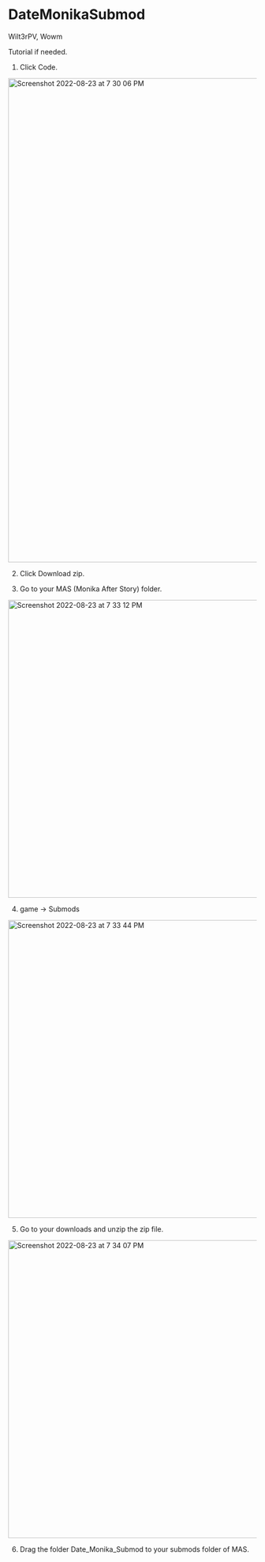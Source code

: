 # DateMonikaSubmod
Wilt3rPV, Wowm

Tutorial if needed.

1. Click Code.
<img width="980" alt="Screenshot 2022-08-23 at 7 30 06 PM" src="https://user-images.githubusercontent.com/90627231/186147075-4d073e17-713d-464a-8372-8206c473700c.png">

2. Click Download zip.

3. Go to your MAS (Monika After Story) folder.
<img width="603" alt="Screenshot 2022-08-23 at 7 33 12 PM" src="https://user-images.githubusercontent.com/90627231/186147603-eddf0e7c-35b9-4a3b-b0b6-e2014acbd7fd.png">

4. game -> Submods
<img width="603" alt="Screenshot 2022-08-23 at 7 33 44 PM" src="https://user-images.githubusercontent.com/90627231/186147706-e8911847-44ca-46cd-91d7-922d2d8fab4d.png">

5. Go to your downloads and unzip the zip file.
<img width="603" alt="Screenshot 2022-08-23 at 7 34 07 PM" src="https://user-images.githubusercontent.com/90627231/186147792-5e31497a-5e63-4f96-9b3a-8008febe5fda.png">

6. Drag the folder Date_Monika_Submod to your submods folder of MAS.
